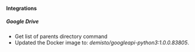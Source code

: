 
#### Integrations

##### Google Drive

- Get list of parents directory command
- Updated the Docker image to: *demisto/googleapi-python3:1.0.0.83805*.
